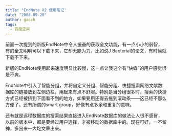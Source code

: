 ```yaml
---
title: "EndNote X2 使用笔记"
date: "2008-09-20"
author: gaoch
tags:
  - 百度空间
---
```


前面一次提到的新版EndNote中令人振奋的获取全文功能，有一点小小的弱智，有的全文明明可以下载下来，它却无能为力。比如说J
Bacterial的论文，有时候就下载不下来。  
  
新版的EndNote使用起来速度明显比较慢，这一点让我这个有“快癖”的用户感觉很是不爽。  
  
EndNote中引入了智能分组，并将自定义分组、智能分组、快捷搜索网络文献数据库的链接放到左侧边栏，用起来有点不舒服。特别是当分组很多时，搜索的快捷方式已经被挤到下面看不到的地方，如果要用还得去拖到滚动条——这已经不那么方便了。还有所谓的smart
group，好像有点多余和重复的意味。  
  
还有就是远程数据库的搜索结果直接进入EndNote数据库的做法让人很不感冒，以前的版本中，都是要经过用户选择，才被移动的数据库中的。现在可好，一不留神，多出来一大坨文章出来。
